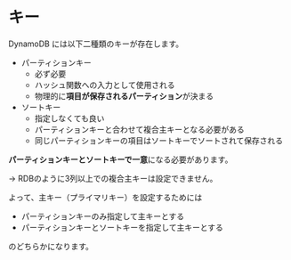 # キー

DynamoDB には以下二種類のキーが存在します。

- パーティションキー
    - 必ず必要
    - ハッシュ関数への入力として使用される
    - 物理的に**項目が保存されるパーティション**が決まる
- ソートキー
    - 指定しなくても良い
    - パーティションキーと合わせて複合主キーとなる必要がある
    - 同じパーティションキーの項目はソートキーでソートされて保存される

**パーティションキーとソートキーで一意**になる必要があります。

→ RDBのように3列以上での複合主キーは設定できません。

よって、主キー（プライマリキー）を設定するためには
- パーティションキーのみ指定して主キーとする
- パーティションキーとソートキーを指定して主キーとする

のどちらかになります。